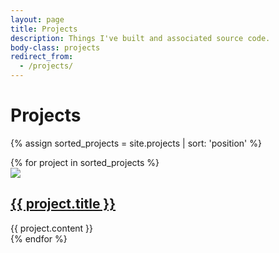 ```yaml
---
layout: page
title: Projects
description: Things I've built and associated source code.
body-class: projects
redirect_from:
  - /projects/
---
```


# Projects

{% assign sorted_projects = site.projects | sort: 'position' %}

<!-- start block -->
<div id="projectbox"> 
{% for project in sorted_projects %}

<!-- start product -->       
<div class="project">
  <div class="project_img">
  <a href="{{ project.view_url }}">
    <img src="{{site.url}}/img/projects/{{project.image}}" class="wh-auto">
  </a>
  </div>
  <div class="project_content"> 
    <h2 id="{{ project.title | slugify }}" class="project_title"><a href="{{ project.view_url }}">{{ project.title }}</a></h2>
    <div class="clear"></div>
    <div class="project_overview">{{ project.content }}</div>
    <div class="clear"></div>
  </div>
</div>
{% endfor %}
</div>       
<!-- end of block -->